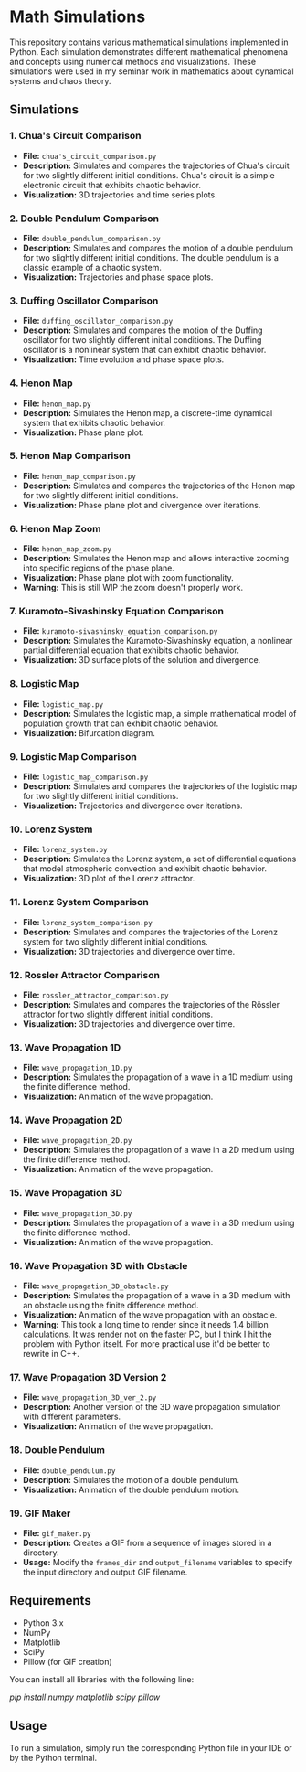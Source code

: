 # Math Simulations

This repository contains various mathematical simulations implemented in Python. Each simulation demonstrates different mathematical phenomena and concepts using numerical methods and visualizations. These simulations were used in my seminar work in mathematics about dynamical systems and chaos theory.

## Simulations

### 1. Chua's Circuit Comparison
- **File:** `chua's_circuit_comparison.py`
- **Description:** Simulates and compares the trajectories of Chua's circuit for two slightly different initial conditions. Chua's circuit is a simple electronic circuit that exhibits chaotic behavior.
- **Visualization:** 3D trajectories and time series plots.

### 2. Double Pendulum Comparison
- **File:** `double_pendulum_comparison.py`
- **Description:** Simulates and compares the motion of a double pendulum for two slightly different initial conditions. The double pendulum is a classic example of a chaotic system.
- **Visualization:** Trajectories and phase space plots.

### 3. Duffing Oscillator Comparison
- **File:** `duffing_oscillator_comparison.py`
- **Description:** Simulates and compares the motion of the Duffing oscillator for two slightly different initial conditions. The Duffing oscillator is a nonlinear system that can exhibit chaotic behavior.
- **Visualization:** Time evolution and phase space plots.

### 4. Henon Map
- **File:** `henon_map.py`
- **Description:** Simulates the Henon map, a discrete-time dynamical system that exhibits chaotic behavior.
- **Visualization:** Phase plane plot.

### 5. Henon Map Comparison
- **File:** `henon_map_comparison.py`
- **Description:** Simulates and compares the trajectories of the Henon map for two slightly different initial conditions.
- **Visualization:** Phase plane plot and divergence over iterations.

### 6. Henon Map Zoom
- **File:** `henon_map_zoom.py`
- **Description:** Simulates the Henon map and allows interactive zooming into specific regions of the phase plane.
- **Visualization:** Phase plane plot with zoom functionality.
- **Warning:** This is still WIP the zoom doesn't properly  work.

### 7. Kuramoto-Sivashinsky Equation Comparison
- **File:** `kuramoto-sivashinsky_equation_comparison.py`
- **Description:** Simulates the Kuramoto-Sivashinsky equation, a nonlinear partial differential equation that exhibits chaotic behavior.
- **Visualization:** 3D surface plots of the solution and divergence.

### 8. Logistic Map
- **File:** `logistic_map.py`
- **Description:** Simulates the logistic map, a simple mathematical model of population growth that can exhibit chaotic behavior.
- **Visualization:** Bifurcation diagram.

### 9. Logistic Map Comparison
- **File:** `logistic_map_comparison.py`
- **Description:** Simulates and compares the trajectories of the logistic map for two slightly different initial conditions.
- **Visualization:** Trajectories and divergence over iterations.

### 10. Lorenz System
- **File:** `lorenz_system.py`
- **Description:** Simulates the Lorenz system, a set of differential equations that model atmospheric convection and exhibit chaotic behavior.
- **Visualization:** 3D plot of the Lorenz attractor.

### 11. Lorenz System Comparison
- **File:** `lorenz_system_comparison.py`
- **Description:** Simulates and compares the trajectories of the Lorenz system for two slightly different initial conditions.
- **Visualization:** 3D trajectories and divergence over time.

### 12. Rossler Attractor Comparison
- **File:** `rossler_attractor_comparison.py`
- **Description:** Simulates and compares the trajectories of the Rössler attractor for two slightly different initial conditions.
- **Visualization:** 3D trajectories and divergence over time.

### 13. Wave Propagation 1D
- **File:** `wave_propagation_1D.py`
- **Description:** Simulates the propagation of a wave in a 1D medium using the finite difference method.
- **Visualization:** Animation of the wave propagation.

### 14. Wave Propagation 2D
- **File:** `wave_propagation_2D.py`
- **Description:** Simulates the propagation of a wave in a 2D medium using the finite difference method.
- **Visualization:** Animation of the wave propagation.

### 15. Wave Propagation 3D
- **File:** `wave_propagation_3D.py`
- **Description:** Simulates the propagation of a wave in a 3D medium using the finite difference method.
- **Visualization:** Animation of the wave propagation.

### 16. Wave Propagation 3D with Obstacle
- **File:** `wave_propagation_3D_obstacle.py`
- **Description:** Simulates the propagation of a wave in a 3D medium with an obstacle using the finite difference method.
- **Visualization:** Animation of the wave propagation with an obstacle.
- **Warning:** This took a long time to render since it needs 1.4 billion calculations. It was render not on the faster PC, but I think I hit the problem with Python itself. For more practical use it'd be better to rewrite in C++.

### 17. Wave Propagation 3D Version 2
- **File:** `wave_propagation_3D_ver_2.py`
- **Description:** Another version of the 3D wave propagation simulation with different parameters.
- **Visualization:** Animation of the wave propagation.

### 18. Double Pendulum
- **File:** `double_pendulum.py`
- **Description:** Simulates the motion of a double pendulum.
- **Visualization:** Animation of the double pendulum motion.

### 19. GIF Maker
- **File:** `gif_maker.py`
- **Description:** Creates a GIF from a sequence of images stored in a directory.
- **Usage:** Modify the `frames_dir` and `output_filename` variables to specify the input directory and output GIF filename.

## Requirements

- Python 3.x
- NumPy
- Matplotlib
- SciPy
- Pillow (for GIF creation)

You can install all libraries with the following line:

*pip install numpy matplotlib scipy pillow*

## Usage

To run a simulation, simply run the corresponding Python file in your IDE or by the Python terminal.